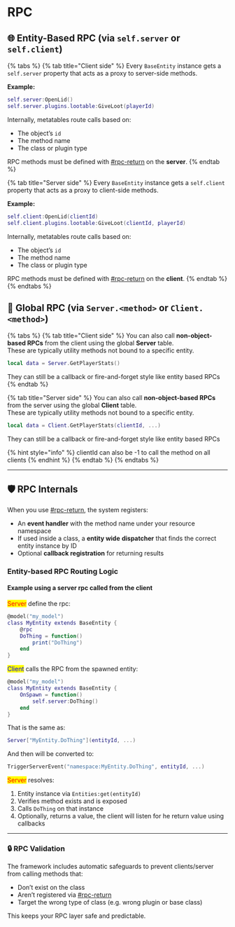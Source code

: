 # RPC

## 🌐 Entity-Based RPC (via `self.server` or `self.client`)

{% tabs %}
{% tab title="Client side" %}
Every `BaseEntity` instance gets a `self.server` property that acts as a proxy to server-side methods.

**Example:**

```lua
self.server:OpenLid()
self.server.plugins.lootable:GiveLoot(playerId)
```

Internally, metatables route calls based on:

* The object’s `id`
* The method name
* The class or plugin type

RPC methods must be defined with [#rpc-return](decorators.md#rpc-return "mention") on the **server**.
{% endtab %}

{% tab title="Server side" %}
Every `BaseEntity` instance gets a `self.client` property that acts as a proxy to client-side methods.

**Example:**

```lua
self.client:OpenLid(clientId)
self.client.plugins.lootable:GiveLoot(clientId, playerId)
```

Internally, metatables route calls based on:

* The object’s `id`
* The method name
* The class or plugin type

RPC methods must be defined with [#rpc-return](decorators.md#rpc-return "mention") on the **client**.
{% endtab %}
{% endtabs %}

## 🧩 Global RPC (via `Server.<method>` or `Client.<method>`)

{% tabs %}
{% tab title="Client side" %}
You can also call **non-object-based RPCs** from the client using the global **Server** table.\
These are typically utility methods not bound to a specific entity.

```lua
local data = Server.GetPlayerStats()
```

They can still be a callback or fire-and-forget style like entity based RPCs
{% endtab %}

{% tab title="Server side" %}
You can also call **non-object-based RPCs** from the server using the global **Client** table.\
These are typically utility methods not bound to a specific entity.

```lua
local data = Client.GetPlayerStats(clientId, ...)
```

They can still be a callback or fire-and-forget style like entity based RPCs

{% hint style="info" %}
clientId can also be -1 to call the method on all clients
{% endhint %}
{% endtab %}
{% endtabs %}

***

## 🛡 RPC Internals

When you use [#rpc-return](decorators.md#rpc-return "mention"), the system registers:

* An **event handler** with the method name under your resource namespace
* If used inside a class, a **entity wide** **dispatcher** that finds the correct entity instance by ID
* Optional **callback registration** for returning results

### Entity-based RPC Routing Logic

#### Example using a server rpc called from the client

<mark style="color:red;">Server</mark> define the rpc:

```lua
@model("my_model")
class MyEntity extends BaseEntity {
    @rpc
    DoThing = function()
        print("DoThing")
    end
}
```

<mark style="color:blue;">Client</mark> calls the RPC from the spawned entity:

```lua
@model("my_model")
class MyEntity extends BaseEntity {
    OnSpawn = function()
        self.server:DoThing()
    end
}
```

That is the same as:

```lua
Server["MyEntity.DoThing"](entityId, ...)
```

And then will be converted to:

```lua
TriggerServerEvent("namespace:MyEntity.DoThing", entityId, ...)
```

<mark style="color:red;">Server</mark> resolves:

1. Entity instance via `Entities:get(entityId)`
2. Verifies method exists and is exposed
3. Calls `DoThing` on that instance
4. Optionally, returns a value, the client will listen for he return value using callbacks

***

### 🔒 RPC Validation

The framework includes automatic safeguards to prevent clients/server from calling methods that:

* Don’t exist on the class
* Aren’t registered via [#rpc-return](decorators.md#rpc-return "mention")
* Target the wrong type of class (e.g. wrong plugin or base class)

This keeps your RPC layer safe and predictable.
